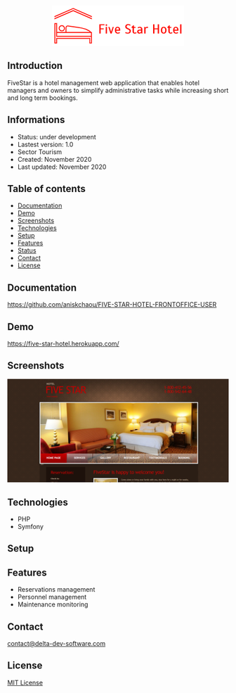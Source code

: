<p align="center">
<img  src="screenshots/logo.png"/>
</p>

## Introduction
FiveStar is a hotel management web application that enables hotel managers and owners to simplify administrative tasks while increasing short and long term bookings.

## Informations
-   Status: under development
- Lastest version: 1.0
- Sector Tourism
- Created: November 2020
- Last updated: November 2020

## Table of contents
* [Documentation](#general-info)
* [Demo](#demo)
* [Screenshots](#screenshots)
* [Technologies](#technologies)
* [Setup](#setup)
* [Features](#features)
* [Status](#status)
* [Contact](#contact)
* [License](#license)

## Documentation
https://github.com/aniskchaou/FIVE-STAR-HOTEL-FRONTOFFICE-USER

## Demo
https://five-star-hotel.herokuapp.com/

## Screenshots
<p align="center">
<img  src="screenshots/screenshot.png"/>
<p>

## Technologies
* PHP
* Symfony


## Setup


## Features
 -  Reservations management
 - Personnel management
 - Maintenance monitoring

## Contact
contact@delta-dev-software.com

## License
<a href="license.txt">MIT License</a>

